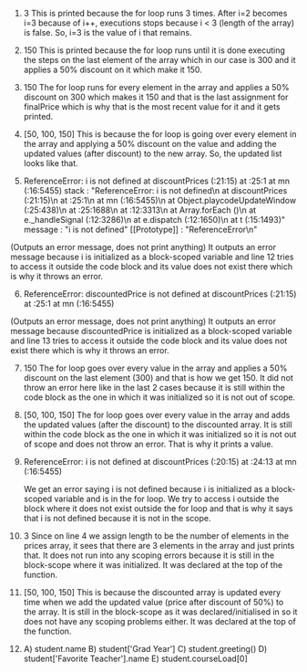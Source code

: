 1. 3
   This is printed because the for loop runs 3 times. After i=2 becomes i=3 because of i++, executions stops because i < 3 (length of the array) is false. So, i=3 is the value of i that remains.
2. 150
   This is printed because the for loop runs until it is done executing the steps on the last element of the array which in our case is 300 and it applies a 50% discount on it which make it 150.
3. 150 
The for loop runs for every element in the array and applies a 50% discount on 300 which makes it 150 and that is the last assignment for finalPrice which is why that is the most recent value for it and it gets printed.
4. [50, 100, 150]
   This is because the for loop is going over every element in the array and applying a 50% discount on the value and adding the updated values (after discount) to the new array. So, the updated list looks like that.

5. ReferenceError: i is not defined
    at discountPrices (<anonymous>:21:15)
    at <anonymous>:25:1
    at mn (<anonymous>:16:5455)
stack
:
"ReferenceError: i is not defined\n at discountPrices (<anonymous>:21:15)\n at <anonymous>:25:1\n at mn (<anonymous>:16:5455)\n at Object.playcodeUpdateWindow (<anonymous>:25:438)\n at <anonymous>:25:1688\n at <anonymous>:12:3313\n at Array.forEach (<anonymous>)\n at e._handleSignal (<anonymous>:12:3286)\n at e.dispatch (<anonymous>:12:1650)\n at t (<anonymous>:15:1493)"
message
:
"i is not defined"
[[Prototype]]
:
"ReferenceError\n"


(Outputs an error message, does not print anything) 
It outputs an error message because i is initialized as a block-scoped variable and line 12 tries to access it outside the code block and its value does not exist there which is why it throws an error. 

6. ReferenceError: discountedPrice is not defined
    at discountPrices (<anonymous>:21:15)
    at <anonymous>:25:1
    at mn (<anonymous>:16:5455)

(Outputs an error message, does not print anything) 
It outputs an error message because discountedPrice is initialized as a block-scoped variable and line 13 tries to access it outside the code block and its value does not exist there which is why it throws an error. 

7. 150
   The for loop goes over every value in the array and applies a 50% discount on the last element (300) and that is how we get 150. It did not throw an error here like in the last 2 cases because it is still within the code block as the one in which it was initialized so it is not out of scope.


8. [50, 100, 150]
The for loop goes over every value in the array and adds the updated values (after the discount) to the discounted array. It is still within the code block as the one in which it was initialized so it is not out of scope and does not throw an error. That is why it prints a value. 


9. ReferenceError: i is not defined
    at discountPrices (<anonymous>:20:15)
    at <anonymous>:24:13
    at mn (<anonymous>:16:5455)

   We get an error saying i is not defined because i is initialized as a block-scoped variable and is in the for loop. We try to access i outside the block where it does not exist outside the for loop and that is why it says that i is not defined because it is not in the scope.



10. 3
    Since on line 4 we assign length to be the number of elements in the prices array, it sees that there are 3 elements in the array and just prints that. It does not run into any scoping errors because it is still in the block-scope where it was initialized. It was declared at the top of the function. 

11. [50, 100, 150]
    This is because the discounted array is updated every time when we add the updated value (price after discount of 50%) to the array. It is still in the block-scope as it was declared/initialised in so it does not have any scoping problems either. It was declared at the top of the function.


12. A) student.name
    B) student['Grad Year']
    C) student.greeting()
    D) student['Favorite Teacher'].name
    E) student.courseLoad[0]

